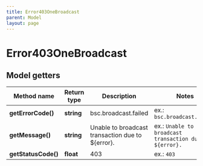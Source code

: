 ```yaml
---
title: Error403OneBroadcast
parent: Model
layout: page
---
```


# Error403OneBroadcast

## Model getters

Method name | Return type | Description | Notes
------------ | ------------- | ------------- | -------------
**getErrorCode()** | **string** | bsc.broadcast.failed | ex.: `bsc.broadcast.failed`
**getMessage()** | **string** | Unable to broadcast transaction due to ${error}. | ex.: `Unable to broadcast transaction due to ${error}.`
**getStatusCode()** | **float** | 403 | ex.: `403`

